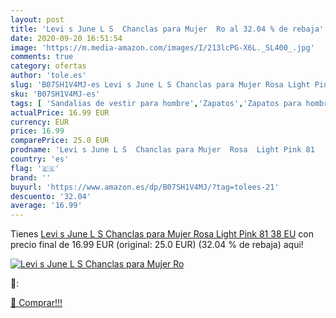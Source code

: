 ```yaml
---
layout: post
title: 'Levi s June L S  Chanclas para Mujer  Ro al 32.04 % de rebaja'
date: 2020-09-20 16:51:54
image: 'https://m.media-amazon.com/images/I/213lcPG-X6L._SL400_.jpg'
comments: true
category: ofertas
author: 'tole.es'
slug: 'B07SH1V4MJ-es Levi s June L S Chanclas para Mujer Rosa Light Pink 81 38 EU'
sku: 'B07SH1V4MJ-es'
tags: [ 'Sandalias de vestir para hombre','Zapatos','Zapatos para hombre','Zapatos y complementos','chanclas', ]
actualPrice: 16.99 EUR
currency: EUR
price: 16.99
comparePrice: 25.0 EUR
prodname: 'Levi s June L S  Chanclas para Mujer  Rosa  Light Pink 81   38 EU'
country: 'es'
flag: '🇪🇸'
brand: ''
buyurl: 'https://www.amazon.es/dp/B07SH1V4MJ/?tag=tolees-21'
descuento: '32.04'
average: '16.99'
---
```


Tienes [Levi s June L S  Chanclas para Mujer  Rosa  Light Pink 81   38 EU](https://www.amazon.es/dp/B07SH1V4MJ/?tag=tolees-21) con precio final de  16.99 EUR (original: 25.0 EUR) (32.04 %  de rebaja) aqui!

[![Levi s June L S  Chanclas para Mujer  Ro](https://m.media-amazon.com/images/I/213lcPG-X6L._SL400_.jpg)](https://www.amazon.es/dp/B07SH1V4MJ/?tag=tolees-21)

🔎:


[🛒 Comprar!!!](https://www.amazon.es/dp/B07SH1V4MJ/?tag=tolees-21)

